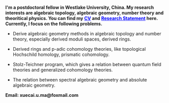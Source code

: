 ---
---
<p><strong>I'm a postdoctoral  fellow in Westlake University, China.  My research interests are algebraic topology, algebraic geometry, number theory and theoritical physics. You can find my <a href="files/Xuecai_CV.pdf" style ="color:blue;text-decoration:underline;">CV</a> and
		 <a href="files/Xuecai_Research.pdf" style ="color:blue;text-decoration:underline;">Research Statement</a> here.  Currently, I focus on  the following  problems.</strong></p>	
      <ul>
        <li><p>Derive algebraic geometry methods in algebraic topology and number theory, especially derived moduli spaces, derived rings.</p></li>
	<li><p>Derived rings and p-adic cohomology theories, like topological Hochschild homology, prismatic cohomology. </p></li>
        <li><p>Stolz-Teichner program, which gives a relation between quantum field theories and generalized cohomology theories.</p>  </li>
        <li><p>The relation between spectral algebraic geometry and absolute algebraic geometry.</p>  </li>
     </ul>
     <p><strong> Email: xuecai.u.ma@foxmail.com</strong></p>
